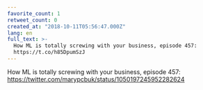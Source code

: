 ```yaml
---
favorite_count: 1
retweet_count: 0
created_at: "2018-10-11T05:56:47.000Z"
lang: en
full_text: >-
  How ML is totally screwing with your business, episode 457:
  https://t.co/h85DpumSzJ
---
```


How ML is totally screwing with your business, episode 457:
<https://twitter.com/marypcbuk/status/1050197245952282624>
